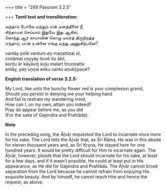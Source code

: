 +++
title = "289 Pasuram 3.2.5"

+++
**Tamil text and transliteration:**

வந்தாய் போலே வந்தும் என் மனத்தினை நீ,  
சிந்தாமல் செய்யாய் இதுவே இது ஆகில்,  
கொந்து ஆர் காயாவின் கொழு மலர்த் திருநிறத்த  
எந்தாய், யான் உன்னை எங்கு வந்து அணுகிற்பனே?

vantāy pōlē vantum eṉ maṉattiṉai nī,  
cintāmal ceyyāy ituvē itu ākil,  
kontu ār kāyāviṉ koḻu malart tiruniṟatta  
entāy, yāṉ uṉṉai eṅku vantu aṇukiṟpaṉē?

**English translation of verse 3.2.5:**

My Lord, like unto the bunchy flower red is your complexion grand,  
Should you persist in denying me your helping hand  
And fail to restrain my wandering mind,  
How can I, on my own, attain you indeed?  
Pray do appear before me, as you did  
(For the sake of Gajendra and Prahlāda).

**Note**

In the preceding song, the Āḻvār requested the Lord to incarnate once more for his sake. The Lord tells the Āḻvār that, as Śrī Rāma, He was in this abode for eleven thousand years and, as Śrī Kṛṣṇa, He stayed here for one hundred years. It would be pretty difficult for Him to incarnate again. The Āḻvār, however, pleads that the Lord should incarnate for his sake, at least for a few days, and if it wasn’t possible, He could at least put in His appearance, as He did for Gajendra and Prahlāda. The Āḻvār cannot brook separation from the Lord because he cannot refrain from enjoying His exquisite beauty. And by himself, he canrot reach Him and hence the request, as above.


